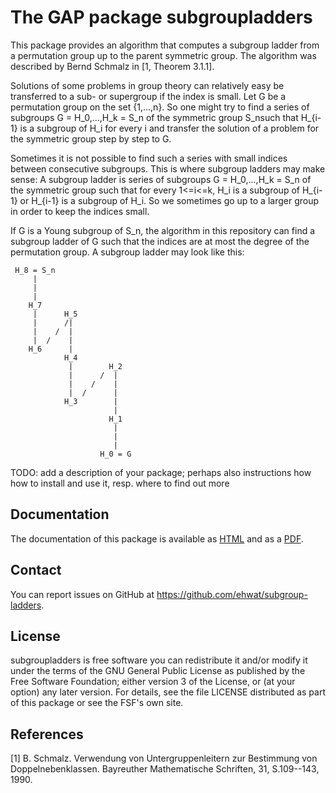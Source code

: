 # The GAP package subgroupladders

This package provides an algorithm that computes a subgroup ladder from a permutation group up to the parent symmetric group.
The algorithm was described by Bernd Schmalz in [1, Theorem 3.1.1].

Solutions of some problems in group theory can relatively easy be transferred to a sub- or supergroup if the index is small.
Let G be a permutation group on the set {1,...,n}.
So one might try to find a series of subgroups G = H_0,...,H_k = S_n of the symmetric group S_nsuch that H_{i-1} is a subgroup of H_i for every i and transfer the solution of a problem for the symmetric group step by step to G.

Sometimes it is not possible to find such a series with small indices between consecutive subgroups.
This is where subgroup ladders may make sense:
A subgroup ladder is series of subgroups G = H_0,...,H_k = S_n of the symmetric group such that for every 1<=i<=k, H_i is a subgroup of H_{i-1} or H_{i-1} is a subgroup of H_i.
So we sometimes go up to a larger group in order to keep the indices small.

If G is a Young subgroup of S_n, the algorithm in this repository can find a subgroup ladder of G such that the indices are at most the degree of the permutation group.
A subgroup ladder may look like this:

```text
 H_8 = S_n
     |
     |
     |
    H_7
     |      H_5
     |      /|
     |    /  |
     |  /    |
    H_6      |
            H_4
             |        H_2
             |      /  |
             |    /    |
             |  /      |
            H_3        |
                       |
                      H_1
                       |
                       |
                       |
                    H_0 = G
```


TODO: add a description of your package; perhaps also instructions how how to
install and use it, resp. where to find out more

## Documentation

The documentation of this package is available as [HTML](https://hrnz.li/subgroupladders) and as a [PDF](https://hrnz.li/subgroupladders/manual.pdf).

## Contact

You can report issues on GitHub at <https://github.com/ehwat/subgroup-ladders>.


## License

subgroupladders is free software you can redistribute it and/or modify it under
the terms of the GNU General Public License as published by the Free Software
Foundation; either version 3 of the License, or (at your option) any later
version. For details, see the file LICENSE distributed as part of this package
or see the FSF's own site.

## References

[1] B. Schmalz. Verwendung von Untergruppenleitern zur Bestimmung von Doppelnebenklassen. Bayreuther Mathematische Schriften, 31, S.109--143, 1990.

